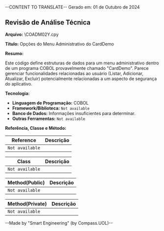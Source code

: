 --CONTENT TO TRANSLATE--
Gerado em: 01 de Outubro de 2024

## Revisão de Análise Técnica

**Arquivo:**  \COADM02Y.cpy

**Título:**  Opções do Menu Administrativo do CardDemo

**Resumo:** 

Este código define estruturas de dados para um menu administrativo dentro de um programa COBOL provavelmente chamado "CardDemo". Parece gerenciar funcionalidades relacionadas ao usuário (Listar, Adicionar, Atualizar, Excluir) potencialmente relacionadas a um aspecto de segurança do aplicativo.

**Tecnologia:**

* **Linguagem de Programação:** COBOL 
* **Framework/Biblioteca:**  `Not available`
* **Banco de Dados:**  Informações insuficientes para determinar.
* **Outras Ferramentas:** `Not available`

**Referência, Classe e Método:**

| Reference | Descrição |
|---|---|
| `Not available` |  |

| Class | Descrição |
|---|---|
| `Not available` |  |

| Method(Public) | Descrição |
|---|---|
| `Not available` |  |

| Method(Private) | Descrição |
|---|---|
| `Not available` |  |

--Made by "Smart Engineering" (by Compass.UOL)--